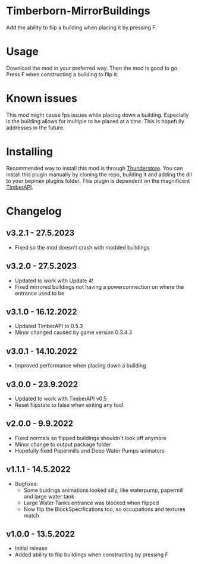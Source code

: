 # Timberborn-MirrorBuildings
Add the ability to flip a building when placing it by pressing F. 

# Usage
Download the mod in your preferred way. Then the mod is good to go. Press F when constructing a building to flip it.

# Known issues
This mod might cause fps issues while placing down a building. Especially is the building allows for multiple to be placed at a time. 
This is hopefully addresses in the future.

# Installing
Recommended way to install this mod is through [Thunderstore](https://timberborn.thunderstore.io/). You can install this plugin manually by cloning the repo, building it
and adding the dll to your bepinex plugins folder. This plugin is dependent on the magnificent [TimberAPI](https://github.com/Timberborn-Modding-Central/TimberAPI).

# Changelog

## v3.2.1 - 27.5.2023
- Fixed so the mod doesn't crash with modded buildings

## v3.2.0 - 27.5.2023
- Updated to work with Update 4!
- Fixed mirrored buildings not having a powerconnection on where the entrance used to be

## v3.1.0 - 16.12.2022
- Updated TimberAPI to 0.5.3
- Minor changed caused by game version 0.3.4.3

## v3.0.1 - 14.10.2022
- Improved performance when placing down a building

## v3.0.0 - 23.9.2022
- Updated to work with TimberAPI v0.5
- Reset flipstate to false when exiting any tool

## v2.0.0 - 9.9.2022
- Fixed normals so flipped buildings shouldn't look off anymore
- Minor change to output package folder
- Hopefully fixed Papermills and Deep Water Pumps animators

## v1.1.1 - 14.5.2022
- Bugfixes:
	- Some buidings animations looked silly, like waterpump, papermill and large water tank
	- Large Water Tanks entrance was blocked when flipped
	- Now flip the BlockSpecifications too, so occupations and textures match

## v1.0.0 - 13.5.2022
- Initial release
- Added ability to flip buildings when constructing by pressing F